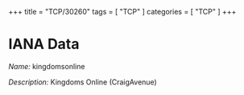 +++
title = "TCP/30260"
tags = [ "TCP" ]
categories = [ "TCP" ]
+++

# IANA Data

_Name:_ kingdomsonline

_Description:_ Kingdoms Online (CraigAvenue)

